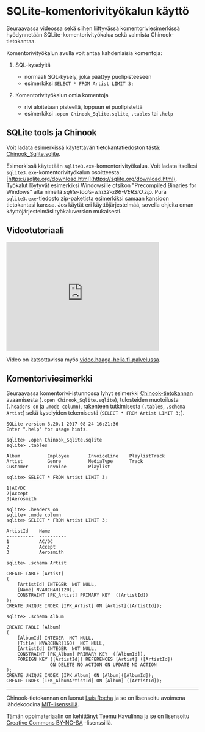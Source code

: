 # SQLite-komentorivityökalun käyttö

Seuraavassa videossa sekä siihen liittyvässä komentoriviesimerkissä hyödynnetään SQLite-komentorivityökalua sekä valmista Chinook-tietokantaa.

Komentorivityökalun avulla voit antaa kahdenlaisia komentoja:

1. SQL-kyselyitä 

    * normaali SQL-kysely, joka päättyy puolipisteeseen
    * esimerkiksi `SELECT * FROM Artist LIMIT 3;`

2. Komentorivityökalun omia komentoja 

    * rivi aloitetaan pisteellä, loppuun ei puolipistettä
    * esimerkiksi `.open Chinook_Sqlite.sqlite`, `.tables` tai `.help`


## SQLite tools ja Chinook

Voit ladata esimerkissä käytettävän tietokantatiedoston tästä: [Chinook_Sqlite.sqlite](https://github.com/lerocha/chinook-database/raw/master/ChinookDatabase/DataSources/Chinook_Sqlite.sqlite).

Esimerkissä käytetään `sqlite3.exe`-komentorivityökalua. Voit ladata itsellesi `sqlite3.exe`-komentorivityökalun osoitteesta: [https://sqlite.org/download.html](https://sqlite.org/download.html). Työkalut löytyvät esimerkiksi Windowsille otsikon "Precompiled Binaries for Windows" alta nimellä *sqlite-tools-win32-x86-VERSIO.zip*. Pura `sqlite3.exe`-tiedosto zip-paketista esimerkiksi samaan kansioon tietokantasi kanssa. Jos käytät eri käyttöjärjestelmää, sovella ohjeita oman käyttöjärjestelmäsi työkaluversion mukaisesti.


## Videotutoriaali

<iframe src="https://d38ynedpfya4s8.cloudfront.net/p/288/sp/28800/embedIframeJs/uiconf_id/23448708/partner_id/288?iframeembed=true&playerId=kaltura_player&entry_id=0_pez4r54j&flashvars[streamerType]=auto&amp;flashvars[localizationCode]=en&amp;flashvars[leadWithHTML5]=true&amp;flashvars[sideBarContainer.plugin]=true&amp;flashvars[sideBarContainer.position]=left&amp;flashvars[sideBarContainer.clickToClose]=true&amp;flashvars[chapters.plugin]=true&amp;flashvars[chapters.layout]=vertical&amp;flashvars[chapters.thumbnailRotator]=false&amp;flashvars[streamSelector.plugin]=true&amp;flashvars[EmbedPlayer.SpinnerTarget]=videoHolder&amp;flashvars[dualScreen.plugin]=true&amp;flashvars[hotspots.plugin]=1&amp;flashvars[Kaltura.addCrossoriginToIframe]=true&amp;&wid=0_wgn4poyh" width="400" height="285" allowfullscreen webkitallowfullscreen mozAllowFullScreen allow="autoplay *; fullscreen *; encrypted-media *" sandbox="allow-forms allow-same-origin allow-scripts allow-top-navigation allow-pointer-lock allow-popups allow-modals allow-orientation-lock allow-popups-to-escape-sandbox allow-presentation allow-top-navigation-by-user-activation" frameborder="0"></iframe>

Video on katsottavissa myös [video.haaga-helia.fi-palvelussa](https://video.haaga-helia.fi/media/SQLite+tools/0_pez4r54j).



## Komentoriviesimerkki

Seuraavassa komentorivi-istunnossa lyhyt esimerkki [Chinook-tietokannan](https://github.com/lerocha/chinook-database/raw/master/ChinookDatabase/DataSources/Chinook_Sqlite.sqlite) avaamisesta (`.open Chinook_Sqlite.sqlite`), tulosteiden muotoilusta (`.headers on` ja `.mode column`), rakenteen tutkimisesta (`.tables`, `.schema Artist`) sekä kyselyiden tekemisestä (`SELECT * FROM Artist LIMIT 3;`). 


```
SQLite version 3.20.1 2017-08-24 16:21:36
Enter ".help" for usage hints.

sqlite> .open Chinook_Sqlite.sqlite
sqlite> .tables

Album          Employee       InvoiceLine    PlaylistTrack
Artist         Genre          MediaType      Track
Customer       Invoice        Playlist

sqlite> SELECT * FROM Artist LIMIT 3;

1|AC/DC
2|Accept
3|Aerosmith

sqlite> .headers on
sqlite> .mode column
sqlite> SELECT * FROM Artist LIMIT 3;

ArtistId    Name
----------  ----------
1           AC/DC
2           Accept
3           Aerosmith

sqlite> .schema Artist

CREATE TABLE [Artist]
(
    [ArtistId] INTEGER  NOT NULL,
    [Name] NVARCHAR(120),
    CONSTRAINT [PK_Artist] PRIMARY KEY  ([ArtistId])
);
CREATE UNIQUE INDEX [IPK_Artist] ON [Artist]([ArtistId]);

sqlite> .schema Album

CREATE TABLE [Album]
(
    [AlbumId] INTEGER  NOT NULL,
    [Title] NVARCHAR(160)  NOT NULL,
    [ArtistId] INTEGER  NOT NULL,
    CONSTRAINT [PK_Album] PRIMARY KEY  ([AlbumId]),
    FOREIGN KEY ([ArtistId]) REFERENCES [Artist] ([ArtistId])
                ON DELETE NO ACTION ON UPDATE NO ACTION
);
CREATE UNIQUE INDEX [IPK_Album] ON [Album]([AlbumId]);
CREATE INDEX [IFK_AlbumArtistId] ON [Album] ([ArtistId]);
```


---

Chinook-tietokannan on luonut [Luis Rocha](https://github.com/lerocha) ja se on lisensoitu avoimena lähdekoodina [MIT-lisenssillä](https://github.com/lerocha/chinook-database/blob/master/LICENSE.md).


Tämän oppimateriaalin on kehittänyt Teemu Havulinna ja se on lisensoitu [Creative Commons BY-NC-SA](https://creativecommons.org/licenses/by-nc-sa/4.0/) -lisenssillä.